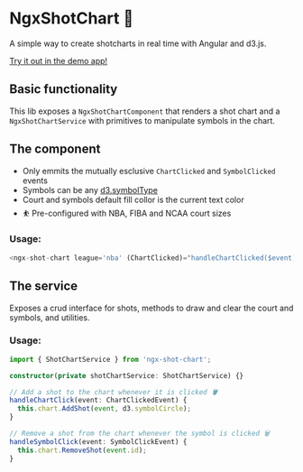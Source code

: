 # NgxShotChart 🏀

A simple way to create shotcharts in real time with Angular and d3.js.

[Try it out in the demo app!](https://lucasnbsb.github.io/ngx-shot-chart/)

## Basic functionality
This lib exposes a `NgxShotChartComponent` that renders a shot chart and a `NgxShotChartService` with primitives to manipulate symbols in the chart.


## The component
- Only emmits the mutually esclusive  `ChartClicked` and `SymbolClicked` events 
- Symbols can be any [d3.symbolType](https://d3js.org/d3-shape/symbol#symbolsFill)
- Court and symbols default fill collor is the current text color
- ⛹️ Pre-configured with NBA, FIBA and NCAA court sizes

### Usage: 
```typescript
<ngx-shot-chart league='nba' (ChartClicked)="handleChartClicked($event)" (SymbolClicked)="handleSymbolClicked($event)"></ngx-shot-chart>
```

## The service

Exposes a crud interface for shots, methods to draw and clear the court and symbols, and utilities.

### Usage:

```typescript
import { ShotChartService } from 'ngx-shot-chart';

constructor(private shotChartService: ShotChartService) {}

// Add a shot to the chart whenever it is clicked 🪣
handleChartClick(event: ChartClickedEvent) {
  this.chart.AddShot(event, d3.symbolCircle);
}

// Remove a shot from the chart whenever the symbol is clicked 🗑️
handleSymbolClick(event: SymbolClickEvent) {
  this.chart.RemoveShot(event.id);
}
```